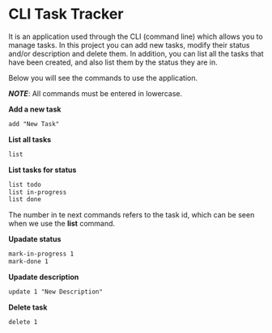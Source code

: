 
# CLI Task Tracker

It is an application used through the CLI (command line) which allows you to manage tasks. In this project you can add new tasks, modify their status and/or description and delete them. In addition, you can list all the tasks that have been created, and also list them by the status they are in.

Below you will see the commands to use the application.

***NOTE***: All commands must be entered in lowercase.




**Add a new task**
```diff
add "New Task"
```

**List all tasks**
```diff
list
```


**List tasks for status**
```diff
list todo
list in-progress
list done
```

The number in te next commands refers to the task id, which can be seen when we use the **list** command.

**Upadate status**
```diff
mark-in-progress 1 
mark-done 1
```

**Upadate description**
```diff
update 1 "New Description"
```

**Delete task**
```diff
delete 1
```